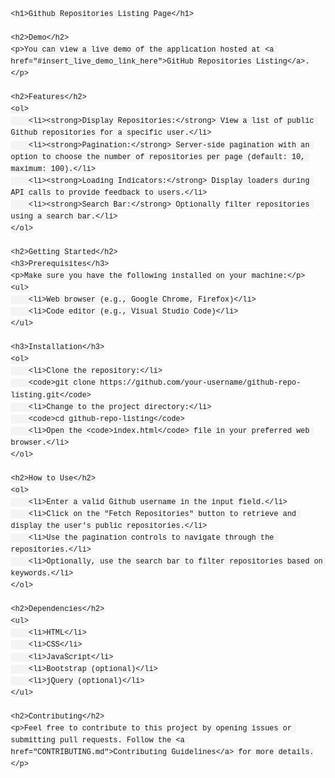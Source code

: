 <!DOCTYPE html>
<html lang="en">
<head>
    <meta charset="UTF-8">
    <meta name="viewport" content="width=device-width, initial-scale=1.0">
    <title>GitHub Repositories Listing - README</title>
    <style>
        body {
            font-family: Arial, sans-serif;
            line-height: 1.6;
            margin: 20px;
        }
        h1, h2, h3 {
            color: #333;
        }
        code {
            background-color: #f4f4f4;
            padding: 2px 4px;
            border-radius: 4px;
            font-family: Consolas, "Courier New", monospace;
        }
    </style>
</head>
<body>

    <h1>Github Repositories Listing Page</h1>

    <h2>Demo</h2>
    <p>You can view a live demo of the application hosted at <a href="#insert_live_demo_link_here">GitHub Repositories Listing</a>.</p>

    <h2>Features</h2>
    <ol>
        <li><strong>Display Repositories:</strong> View a list of public Github repositories for a specific user.</li>
        <li><strong>Pagination:</strong> Server-side pagination with an option to choose the number of repositories per page (default: 10, maximum: 100).</li>
        <li><strong>Loading Indicators:</strong> Display loaders during API calls to provide feedback to users.</li>
        <li><strong>Search Bar:</strong> Optionally filter repositories using a search bar.</li>
    </ol>

    <h2>Getting Started</h2>
    <h3>Prerequisites</h3>
    <p>Make sure you have the following installed on your machine:</p>
    <ul>
        <li>Web browser (e.g., Google Chrome, Firefox)</li>
        <li>Code editor (e.g., Visual Studio Code)</li>
    </ul>

    <h3>Installation</h3>
    <ol>
        <li>Clone the repository:</li>
        <code>git clone https://github.com/your-username/github-repo-listing.git</code>
        <li>Change to the project directory:</li>
        <code>cd github-repo-listing</code>
        <li>Open the <code>index.html</code> file in your preferred web browser.</li>
    </ol>

    <h2>How to Use</h2>
    <ol>
        <li>Enter a valid Github username in the input field.</li>
        <li>Click on the "Fetch Repositories" button to retrieve and display the user's public repositories.</li>
        <li>Use the pagination controls to navigate through the repositories.</li>
        <li>Optionally, use the search bar to filter repositories based on keywords.</li>
    </ol>

    <h2>Dependencies</h2>
    <ul>
        <li>HTML</li>
        <li>CSS</li>
        <li>JavaScript</li>
        <li>Bootstrap (optional)</li>
        <li>jQuery (optional)</li>
    </ul>

    <h2>Contributing</h2>
    <p>Feel free to contribute to this project by opening issues or submitting pull requests. Follow the <a href="CONTRIBUTING.md">Contributing Guidelines</a> for more details.</p>

</body>
</html>
